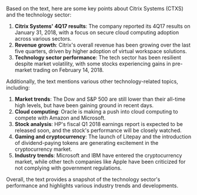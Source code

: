 Based on the text, here are some key points about Citrix Systems (CTXS) and the technology sector:

1. **Citrix Systems' 4Q17 results**: The company reported its 4Q17 results on January 31, 2018, with a focus on secure cloud computing adoption across various sectors.
2. **Revenue growth**: Citrix's overall revenue has been growing over the last five quarters, driven by higher adoption of virtual workspace solutions.
3. **Technology sector performance**: The tech sector has been resilient despite market volatility, with some stocks experiencing gains in pre-market trading on February 14, 2018.

Additionally, the text mentions various other technology-related topics, including:

1. **Market trends**: The Dow and S&P 500 are still lower than their all-time high levels, but have been gaining ground in recent days.
2. **Cloud computing**: Oracle is making a push into cloud computing to compete with Amazon and Microsoft.
3. **Stock analysis**: HP's fiscal Q1 2018 earnings report is expected to be released soon, and the stock's performance will be closely watched.
4. **Gaming and cryptocurrency**: The launch of Litepay and the introduction of dividend-paying tokens are generating excitement in the cryptocurrency market.
5. **Industry trends**: Microsoft and IBM have entered the cryptocurrency market, while other tech companies like Apple have been criticized for not complying with government regulations.

Overall, the text provides a snapshot of the technology sector's performance and highlights various industry trends and developments.